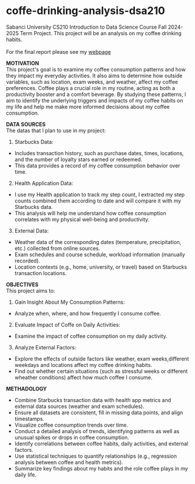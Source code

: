 # coffe-drinking-analysis-dsa210
Sabanci University CS210 Introduction to Data Science Course Fall 2024-2025 Term Project. This project will be an analysis on my coffee drinking habits.<br><br>
For the final report please see my [webpage]([https://your-website-url.com](https://sites.google.com/sabanciuniv.edu/dsa210-project-cansu-karalezli/introduction))


**MOTIVATION**<br>
  This project's goal is to examine my coffee consumption patterns and how they impact my everyday activities. It also aims to determine how outside variables, such as location, exam weeks, and weather, affect my coffee preferences. Coffee plays a crucial role in my routine, acting as both a productivity booster and a comfort beverage. By studying these patterns, I aim to identify the underlying triggers and impacts of my coffee habits on my life and help me make more informed decisions about my coffee consumption.

**DATA SOURCES**<br>
The datas that I plan to use in my project:
1. Starbucks Data: 
* Includes transaction history, such as purchase dates, times, locations, and the number of loyalty stars earned or redeemed.
* This data provides a record of my coffee consumption behavior over time.
2. Health Application Data:
* I use my Health application to track my step count, I extracted my step counts combined them according to date and will compare it with my Starbucks data.
* This analysis will help me understand how coffee consumption correlates with my physical well-being and productivity.
3. External Data:
* Weather data of the corresponding dates (temperature, precipitation, etc.) collected from online sources.
* Exam schedules and course schedule, workload information (manually recorded).
* Location contexts (e.g., home, university, or travel) based on Starbucks transaction locations.

**OBJECTIVES**<br>
This project aims to:
1. Gain Insight About My Consumption Patterns:
* Analyze when, where, and how frequently I consume coffee.
2. Evaluate Impact of Coffe on Daily Activities:
* Examine the impact of coffee consumption on my daily activity.
3. Analyze External Factors:
* Explore the effects of  outside factors like weather, exam weeks,different weekdays and locations affect my coffee drinking habits.
* Find out whether certain situations (such as stressful weeks or different wheather conditions) affect how much coffee I consume.

**METHADOLOGY**
* Combine Starbucks transaction data with health app metrics and external data sources (weather and exam schedules).
* Ensure all datasets are consistent, fill in missing data points, and align timestamps.
* Visualize coffee consumption trends over time.
* Conduct a detailed analysis of trends, identifying patterns as well as unusual spikes or drops in coffee consumption.
* Identify correlations between coffee habits, daily activities, and external factors.
* Use statistical techniques to quantify relationships (e.g., regression analysis between coffee and health metrics).
* Summarize key findings about my habits and the role coffee plays in my daily life.

    


